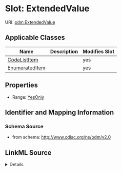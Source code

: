 # Slot: ExtendedValue

URI: [odm:ExtendedValue](http://www.cdisc.org/ns/odm/v2.0/ExtendedValue)



<!-- no inheritance hierarchy -->




## Applicable Classes

| Name | Description | Modifies Slot |
| --- | --- | --- |
[CodeListItem](CodeListItem.md) |  |  yes  |
[EnumeratedItem](EnumeratedItem.md) |  |  yes  |







## Properties

* Range: [YesOnly](YesOnly.md)





## Identifier and Mapping Information







### Schema Source


* from schema: http://www.cdisc.org/ns/odm/v2.0




## LinkML Source

<details>
```yaml
name: ExtendedValue
from_schema: http://www.cdisc.org/ns/odm/v2.0
rank: 1000
alias: ExtendedValue
domain_of:
- CodeListItem
- EnumeratedItem
range: YesOnly

```
</details>